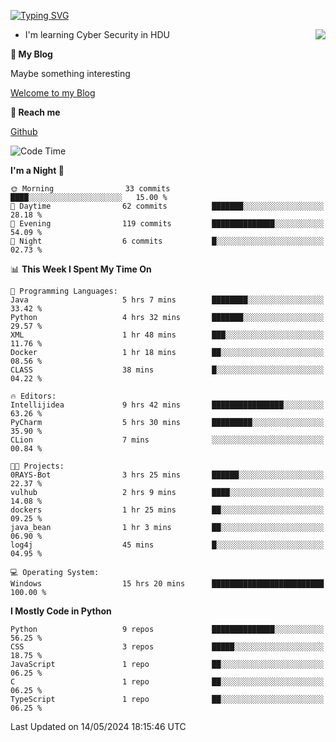 [![Typing SVG](https://readme-typing-svg.herokuapp.com?font=Fira+Code&pause=1000&random=false&width=450&height=60&lines=Hello+%F0%9F%91%8B%F0%9F%8F%BB;I'm+JBNRZ)](https://git.io/typing-svg)

<a href="#">
  <img align="right" src="https://github-readme-stats.vercel.app/api?username=JBNRZ&show_icons=true&bg_color=15,f2f7fd,E0EAFC" />
</a>

- I'm learning Cyber Security in HDU

 **🌱 My Blog**

Maybe something interesting

[Welcome to my Blog](https://jbnrz.com.cn/)

 **💬 Reach me** 

[Github](https://github.com/JBNRZ)


<!--START_SECTION:waka-->
![Code Time](http://img.shields.io/badge/Code%20Time-466%20hrs%2034%20mins-blue)

**I'm a Night 🦉** 

```text
🌞 Morning                33 commits          ████░░░░░░░░░░░░░░░░░░░░░   15.00 % 
🌆 Daytime                62 commits          ███████░░░░░░░░░░░░░░░░░░   28.18 % 
🌃 Evening                119 commits         ██████████████░░░░░░░░░░░   54.09 % 
🌙 Night                  6 commits           █░░░░░░░░░░░░░░░░░░░░░░░░   02.73 % 
```


📊 **This Week I Spent My Time On** 

```text
💬 Programming Languages: 
Java                     5 hrs 7 mins        ████████░░░░░░░░░░░░░░░░░   33.42 % 
Python                   4 hrs 32 mins       ███████░░░░░░░░░░░░░░░░░░   29.57 % 
XML                      1 hr 48 mins        ███░░░░░░░░░░░░░░░░░░░░░░   11.76 % 
Docker                   1 hr 18 mins        ██░░░░░░░░░░░░░░░░░░░░░░░   08.56 % 
CLASS                    38 mins             █░░░░░░░░░░░░░░░░░░░░░░░░   04.22 % 

🔥 Editors: 
Intellijidea             9 hrs 42 mins       ████████████████░░░░░░░░░   63.26 % 
PyCharm                  5 hrs 30 mins       █████████░░░░░░░░░░░░░░░░   35.90 % 
CLion                    7 mins              ░░░░░░░░░░░░░░░░░░░░░░░░░   00.84 % 

🐱‍💻 Projects: 
0RAYS-Bot                3 hrs 25 mins       ██████░░░░░░░░░░░░░░░░░░░   22.37 % 
vulhub                   2 hrs 9 mins        ████░░░░░░░░░░░░░░░░░░░░░   14.08 % 
dockers                  1 hr 25 mins        ██░░░░░░░░░░░░░░░░░░░░░░░   09.25 % 
java_bean                1 hr 3 mins         ██░░░░░░░░░░░░░░░░░░░░░░░   06.90 % 
log4j                    45 mins             █░░░░░░░░░░░░░░░░░░░░░░░░   04.95 % 

💻 Operating System: 
Windows                  15 hrs 20 mins      █████████████████████████   100.00 % 
```

**I Mostly Code in Python** 

```text
Python                   9 repos             ██████████████░░░░░░░░░░░   56.25 % 
CSS                      3 repos             █████░░░░░░░░░░░░░░░░░░░░   18.75 % 
JavaScript               1 repo              ██░░░░░░░░░░░░░░░░░░░░░░░   06.25 % 
C                        1 repo              ██░░░░░░░░░░░░░░░░░░░░░░░   06.25 % 
TypeScript               1 repo              ██░░░░░░░░░░░░░░░░░░░░░░░   06.25 % 
```




 Last Updated on 14/05/2024 18:15:46 UTC
<!--END_SECTION:waka-->
